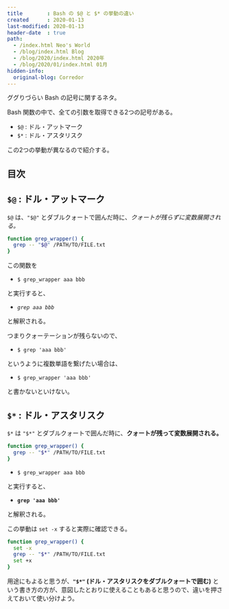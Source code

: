 ```yaml
---
title        : Bash の $@ と $* の挙動の違い
created      : 2020-01-13
last-modified: 2020-01-13
header-date  : true
path:
  - /index.html Neo's World
  - /blog/index.html Blog
  - /blog/2020/index.html 2020年
  - /blog/2020/01/index.html 01月
hidden-info:
  original-blog: Corredor
---
```


ググりづらい Bash の記号に関するネタ。

Bash 関数の中で、全ての引数を取得できる2つの記号がある。

- `$@` : ドル・アットマーク
- `$*` : ドル・アスタリスク

この2つの挙動が異なるので紹介する。

## 目次

## `$@` : ドル・アットマーク

`$@` は、`"$@"` とダブルクォートで囲んだ時に、*クォートが残らずに変数展開される。*

```bash
function grep_wrapper() {
  grep -- "$@" /PATH/TO/FILE.txt
}
```

この関数を

- `$ grep_wrapper aaa bbb`

と実行すると、

- *`grep aaa bbb`*

と解釈される。

つまりクォーテーションが残らないので、

- `$ grep 'aaa bbb'`

というように複数単語を繋げたい場合は、

- `$ grep_wrapper 'aaa bbb'`

と書かないといけない。

## `$*` : ドル・アスタリスク

`$*` は `"$*"` とダブルクォートで囲んだ時に、**クォートが残って変数展開される。**

```bash
function grep_wrapper() {
  grep -- "$*" /PATH/TO/FILE.txt
}
```

- `$ grep_wrapper aaa bbb`

と実行すると、

- **`grep 'aaa bbb'`**

と解釈される。

この挙動は `set -x` すると実際に確認できる。

```bash
function grep_wrapper() {
  set -x
  grep -- "$*" /PATH/TO/FILE.txt
  set +x
}
```

用途にもよると思うが、**`"$*"` (ドル・アスタリスクをダブルクォートで囲む)** という書き方の方が、意図したとおりに使えることもあると思うので、違いを押さえておいて使い分けよう。
